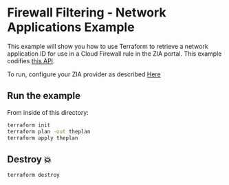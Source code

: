 # Firewall Filtering - Network Applications Example

This example will show you how to use Terraform to retrieve a network application ID for use in a Cloud Firewall rule in the ZIA portal.
This example codifies [this API](https://help.zscaler.com/zia/api#/Firewall%20Policies/IpDestinationGroupResource_addDestinationIpGroup).

To run, configure your ZIA provider as described [Here](https://github.com/willguibr/terraform-provider-zia/blob/master/docs/index.html.markdown)

## Run the example

From inside of this directory:

```bash
terraform init
terraform plan -out theplan
terraform apply theplan
```

## Destroy 💥

```bash
terraform destroy
```
